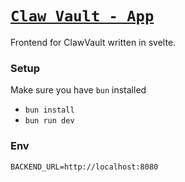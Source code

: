 # [`Claw Vault - App`](https://claw-vault.up.railway.app)

Frontend for ClawVault written in svelte.

### Setup

Make sure you have `bun` installed
- `bun install`
- `bun run dev`

### Env
```env
BACKEND_URL=http://localhost:8080
```

